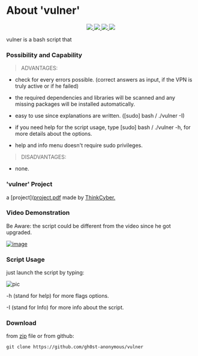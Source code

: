 # About 'vulner'

<p align="center">
   </a>
      <a href="https://github.com/gh0st-anonymous/analyzer">
      <img src="https://img.shields.io/badge/Version-1.0.0-darkgreen">
        <img src="https://img.shields.io/badge/Release%20Date-march%202022-purple">
  <img src="https://shields.io/badge/Bash-100%25-066da5">
  <img src="https://shields.io/badge/Platform-Linux-darkred">
    </a>
  </p>
</p>

vulner is a bash script that 

### Possibility and Capability

> ADVANTAGES:

- check for every errors possible. (correct answers as input, if the VPN is truly active or if he failed)

- the required dependencies and libraries will be scanned and any missing packages will be installed automatically.

- easy to use since explanations are written. ([sudo] bash  / ./vulner -I)

- if you need help for the script usage, type [sudo] bash  / ./vulner -h, for more details about the options.

- help and info menu doesn't require sudo privileges.

> DISADVANTAGES:

- none.


### 'vulner' Project

a [project]([project.pdf](https://github.com/gh0st-anonymous/vulner/files/9901643/project.pdf) made by [ThinkCyber.](https://www.thinkcyber.co.il/)


### Video Demonstration

Be Aware: the script could be different from the video since he got upgraded.

[![image](https://user-images.githubusercontent.com/102325071/199022744-b17d079f-6cc6-45f6-ba1e-95d3e0c82f54.jpg)
](https://www.youtube.com/watch?v=Ghh3wMwek1M)

### Script Usage

just launch the script by typing:

![pic](https://user-images.githubusercontent.com/102325071/198983507-77c057d2-b38b-4f84-aacb-9a4db02a1215.png)

-h (stand for help) for more flags options.

-I (stand for Info) for more info about the script.

### Download

from [zip](https://github.com/gh0st-anonymous/remote-control/files/9900001/remote.control.zip) file or from github: 

    git clone https://github.com/gh0st-anonymous/vulner
